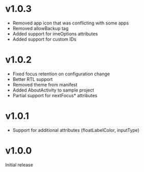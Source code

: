 v1.0.3
======

- Removed app icon that was conflicting with some apps
- Removed allowBackup tag
- Added support for imeOptions attributes
- Added support for custom IDs


v1.0.2
======

- Fixed focus retention on configuration change
- Better RTL support
- Removed theme from manifest
- Added AboutActivity to sample project
- Partial support for nextFocus* attributes


v1.0.1
======

- Support for additional attributes (floatLabelColor, inputType)


v1.0.0
======

Initial release

